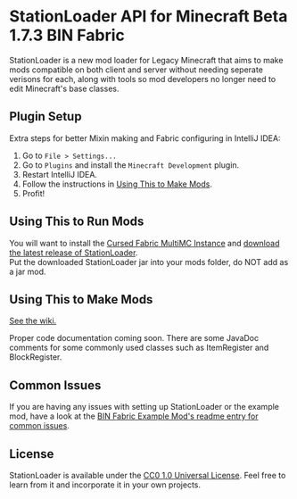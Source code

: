 # StationLoader API for Minecraft Beta 1.7.3 BIN Fabric

StationLoader is a new mod loader for Legacy Minecraft that aims to make mods compatible on both client and server without needing
seperate verisons for each, along with tools so mod developers no longer need to edit Minecraft's base classes.

## Plugin Setup

Extra steps for better Mixin making and Fabric configuring in IntelliJ IDEA:

1. Go to `File > Settings...`
2. Go to `Plugins` and install the `Minecraft Development` plugin.
3. Restart IntelliJ IDEA.
4. Follow the instructions in [Using This to Make Mods](#using-this-to-make-mods).
5. Profit!

## Using This to Run Mods

You will want to install the [Cursed Fabric MultiMC Instance](https://github.com/calmilamsy/Cursed-Fabric-MultiMC) and [download the latest release of StationLoader](https://github.com/modificationstation/StationLoader/releases/latest).  
Put the downloaded StationLoader jar into your mods folder, do NOT add as a jar mod.

## Using This to Make Mods

[See the wiki.](wiki)

Proper code documentation coming soon. There are some JavaDoc comments for some commonly used classes such as ItemRegister and BlockRegister.

## Common Issues

If you are having any issues with setting up StationLoader or the example mod, have a look at the [BIN Fabric Example Mod's readme entry for common issues](https://github.com/calmilamsy/BIN-fabric-example-mod/#common-issues).  

## License

StationLoader is available under the [CC0 1.0 Universal License](LICENSE). Feel free to learn from it and incorporate it in your own projects.
